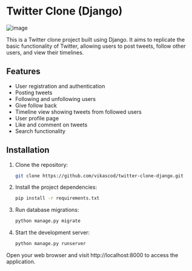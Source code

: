 # Twitter Clone (Django)

![image](https://github.com/vikascod/twitter-clone-django/assets/102589808/3a473f55-5d56-499b-944a-713729240f7a)

This is a Twitter clone project built using Django. It aims to replicate the basic functionality of Twitter, allowing users to post tweets, follow other users, and view their timelines.

## Features

- User registration and authentication
- Posting tweets
- Following and unfollowing users
- Give follow back
- Timeline view showing tweets from followed users
- User profile page
- Like and comment on tweets
- Search functionality

## Installation

1. Clone the repository:

   ```bash
   git clone https://github.com/vikascod/twitter-clone-django.git

2. Install the project dependencies:

   ```bash
   pip install -r requirements.txt

3. Run database migrations:

   ```bash
   python manage.py migrate

4. Start the development server:

   ```bash
   python manage.py runserver

Open your web browser and visit http://localhost:8000 to access the application.


